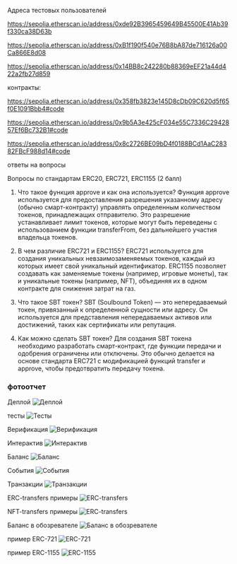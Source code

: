 Адреса тестовых пользователей 

https://sepolia.etherscan.io/address/0xde92B3965459649B45500E41Ab39f330ca38D63b

https://sepolia.etherscan.io/address/0xB1f190f540e76B8bA87de716126a00Ca866E8d08

https://sepolia.etherscan.io/address/0x14BB8c242280b88369eEF21a44d422a2fb27d859


контракты:

https://sepolia.etherscan.io/address/0x358fb3823e145D8cDb09C620d5f65f0E1091Bbb4#code

https://sepolia.etherscan.io/address/0x9b5A3e425cF034e55C7336C2942857Ef6Bc732B1#code

https://sepolia.etherscan.io/address/0x8c2726BE09bD4f0188BCd1AaC28382FBcF988d14#code


ответы на вопросы 

Вопросы по стандартам ERC20, ERC721, ERC1155 (2 балл)


1. Что такое функция approve и как она используется?
Функция approve используется для предоставления разрешения 
указанному адресу (обычно смарт-контракту) управлять 
определенным количеством токенов, принадлежащих отправителю. 
Это разрешение устанавливает лимит токенов, 
которые могут быть переведены с использованием функции transferFrom, 
без дальнейшего участия владельца токенов.

2. В чем различие ERC721 и ERC1155?
ERC721 используется для создания уникальных невзаимозаменяемых токенов,
каждый из которых имеет свой уникальный идентификатор.
ERC1155 позволяет создавать как заменяемые токены (например, игровые монеты),
так и уникальные токены (например, NFT), объединяя их в одном контракте 
для снижения затрат на газ.

3. Что такое SBT токен?
SBT (Soulbound Token) — это непередаваемый токен, 
привязанный к определенной сущности или адресу.
Он используется для представления непередаваемых активов 
или достижений, таких как сертификаты или репутация.

4. Как можно сделать SBT токен?
Для создания SBT токена необходимо разработать смарт-контракт, 
где функции передачи и одобрения ограничены или отключены.
Это обычно делается на основе стандарта ERC721 
с модификацией функций transfer и approve, чтобы предотвратить передачу токена.


### фотоотчет 

Деплой
![Деплой](Deploy.PNG)

тесты
![Тесты](Тесты.PNG)

Верификация
![Верификация](верификация.PNG)

Интерактив
![Интерактив](Интерактив.PNG)

Баланс
![Баланс](баланс.PNG)

События
![События](события.PNG)


Транзакции
![Транзакции](Транзакции.PNG)

ERC-transfers примеры
![ERC-transfers](ERC-transfers.PNG)

NFT-transfers примеры
![ERC-transfers](ERC-transfers.PNG)

Баланс в обозревателе 
![Баланс в обозревателе](Баланс_в_обозревателе.PNG)


пример ERC-721
![ERC-721](ERC-721.PNG)

пример ERC-1155
![ERC-1155](ERC-1155.PNG)



